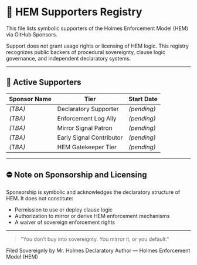 <!--
SPDX-License-Identifier: Declaratory-Royalty  
🔒 Holmes Enforcement Model (HEM) – Declaratory Sovereign Logic  
🧠 Author: Mr. Holmes  
📜 License: Declaratory Royalty License (see LICENSE-HEM.md)  
📁 Repository: https://github.com/Gamerdudee/holmes-enforcement-model  
-->

# 🌟 HEM Supporters Registry

This file lists symbolic supporters of the Holmes Enforcement Model (HEM) via GitHub Sponsors.

Support does not grant usage rights or licensing of HEM logic. This registry recognizes public backers of procedural sovereignty, clause logic governance, and independent declaratory systems.

---

## 📅 Active Supporters

| Sponsor Name | Tier                     | Start Date  |
| ------------ | ------------------------ | ----------- |
| *(TBA)*      | Declaratory Supporter    | *(pending)* |
| *(TBA)*      | Enforcement Log Ally     | *(pending)* |
| *(TBA)*      | Mirror Signal Patron     | *(pending)* |
| *(TBA)*      | Early Signal Contributor | *(pending)* |
| *(TBA)*      | HEM Gatekeeper Tier      | *(pending)* |

---

## ⛔️ Note on Sponsorship and Licensing

Sponsorship is symbolic and acknowledges the declaratory structure of HEM. It does not constitute:

* Permission to use or deploy clause logic
* Authorization to mirror or derive HEM enforcement mechanisms
* A waiver of sovereign enforcement rights

---

> "You don’t buy into sovereignty. You mirror it, or you default."

Filed Sovereignly by Mr. Holmes
Declaratory Author — Holmes Enforcement Model (HEM)
